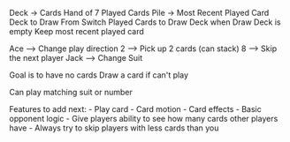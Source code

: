 Deck -> Cards
Hand of 7
Played Cards Pile -> Most Recent Played Card
Deck to Draw From
Switch Played Cards to Draw Deck when Draw Deck is empty
Keep most recent played card

Ace --> Change play direction
2 --> Pick up 2 cards (can stack)
8 --> Skip the next player
Jack --> Change Suit

Goal is to have no cards
Draw a card if can't play

Can play matching suit or number

Features to add next:
    - Play card
        - Card motion
        - Card effects
    - Basic opponent logic
        - Give players ability to see how many cards other players have
        - Always try to skip players with less cards than you
